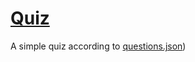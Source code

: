 # [Quiz](https://visnowden.github.io/quiz)

A simple quiz according to [questions.json](questions.json))
